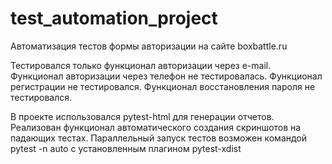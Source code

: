 # test_automation_project
Автоматизация тестов формы авторизации на сайте boxbattle.ru

Тестировался только функционал авторизации через e-mail. 
Функционал авторизации через телефон не тестировалась.
Функционал регистрации не тестировался.
Функционал восстановления пароля не тестировался.

В проекте использовался pytest-html для генерации отчетов. Реализован функционал автоматического создания скриншотов
на падающих тестах. Параллельный запуск тестов возможен командой pytest -n auto с установленным плагином pytest-xdist
